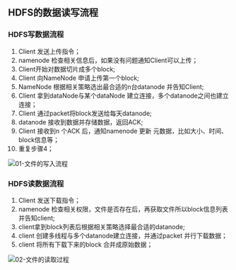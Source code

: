 ## HDFS的数据读写流程



### HDFS写数据流程

1. Client 发送上传指令；
2. namenode 检查相关信息后，如果没有问题通知Client可以上传；
3. Client开始对数据切片成多个block;
4. Client 向NameNode 申请上传第一个block;
5. NameNode 根据相关策略选出最合适的n台datanode 并告知Client;
6. Client 拿到dataNode与某个dataNode 建立连接，多个datanode之间也建立连接；
7. Client 通过packet将block发送给每天datanode;
8. datanode 接收到数据并存储数据，返回ACK;
9. Client 接收到n 个ACK 后，通知namenode 更新 元数据，比如大小、时间、block信息等；
10. 重复步骤4；



![01-文件的写入流程](E:\笔记\MyNotes\Notes\大数据\02-Hadoop\image\01-文件的写入流程.png)

### HDFS读数据流程

1. Client 发送下载指令；
2. namenode 检查相关权限，文件是否存在后，再获取文件所以block信息列表并告知client;
3. client拿到block列表后根据相关策略选择最合适的datanode;
4. client 创建多线程与多个datanode建立连接，并通过packet 并行下载数据；
5. client 将所有下载下来的block 合并成原始数据；





![02-文件的读取过程](E:\笔记\MyNotes\Notes\大数据\02-Hadoop\image\02-文件的读取过程.png)





